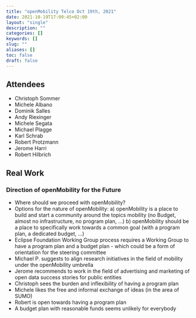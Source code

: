```yaml
---
title: "openMobility Telco Oct 19th, 2021"
date: 2021-10-19T17:09:45+02:00
layout: "single"
description: ""
categories: []
keywords: []
slug: ""
aliases: []
toc: false
draft: false
---
```


## Attendees

- Christoph Sommer
- Michele Albano
- Dominik Salles
- Andy Riexinger
- Michele Segata
- Michael Plagge
- Karl Schrab
- Robert Protzmann
- Jerome Harri
- Robert Hilbrich

## Real Work


### Direction of openMobility for the Future

- Where should we proceed with openMobility?
- Options for the nature of openMobility:
  a) openMobility is a place to build and start a community around the topics mobility (no Budget, almost no infrastructure, no program plan, ...)
  b) openMobility should be a place to specifically work towards a common goal (with a program plan, a dedicated budget, ...)
- Eclipse Foundation Working Group process requires a Working Group to have a program plan and a budget plan - which could be a form of orientation for the steering committee
- Michael P. suggests to align research initiatives in the field of mobility under the openMobility umbrella
- Jerome recommends to work in the field of advertising and marketing of open data success stories for public entities
- Christoph sees the burden and inflexibility of having a program plan
- Michele likes the free and informal exchange of ideas (in the area of SUMO)
- Robert is open towards having a program plan
- A budget plan with reasonable funds seems unlikely for everybody

